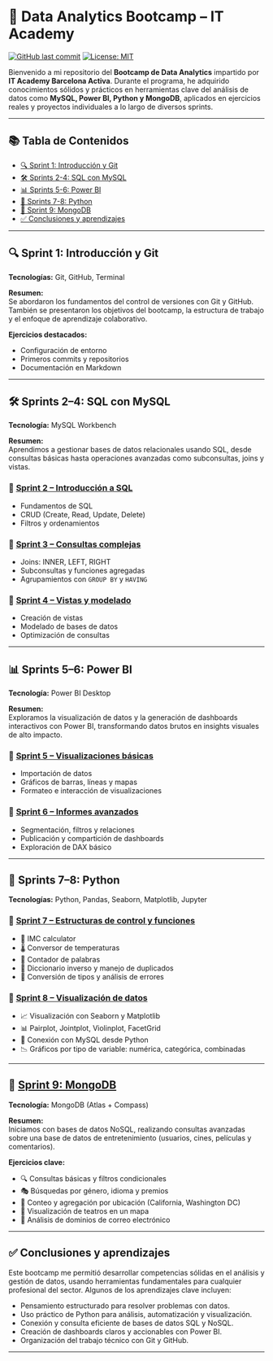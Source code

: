# 🚀 Data Analytics Bootcamp – IT Academy

[![GitHub last commit](https://img.shields.io/github/last-commit/LoFloAb/Data_Analytics_-_IT_Academy?style=flat-square&color=brightgreen)](https://github.com/LoFloAb/Data_Analytics_-_IT_Academy)
[![License: MIT](https://img.shields.io/badge/License-MIT-blue.svg?style=flat-square)](https://opensource.org/licenses/MIT)

Bienvenido a mi repositorio del **Bootcamp de Data Analytics** impartido por **IT Academy Barcelona Activa**. Durante el programa, he adquirido conocimientos sólidos y prácticos en herramientas clave del análisis de datos como **MySQL, Power BI, Python y MongoDB**, aplicados en ejercicios reales y proyectos individuales a lo largo de diversos sprints.

---

## 📚 Tabla de Contenidos

- [🔍 Sprint 1: Introducción y Git](#-sprint-1-introducción-y-git)
- [🛠️ Sprints 2-4: SQL con MySQL](#-sprints-2-4-sql-con-mysql)
- [📊 Sprints 5-6: Power BI](#-sprints-5-6-power-bi)
- [🐍 Sprints 7-8: Python](#-sprints-7-8-python)
- [🍃 Sprint 9: MongoDB](#-sprint-9-mongodb)
- [✅ Conclusiones y aprendizajes](#-conclusiones-y-aprendizajes)

---

## 🔍 Sprint 1: Introducción y Git

**Tecnologías:** Git, GitHub, Terminal

**Resumen:**  
Se abordaron los fundamentos del control de versiones con Git y GitHub. También se presentaron los objetivos del bootcamp, la estructura de trabajo y el enfoque de aprendizaje colaborativo.

**Ejercicios destacados:**
- Configuración de entorno
- Primeros commits y repositorios
- Documentación en Markdown

---

## 🛠️ Sprints 2–4: SQL con MySQL

**Tecnología:** MySQL Workbench

**Resumen:**  
Aprendimos a gestionar bases de datos relacionales usando SQL, desde consultas básicas hasta operaciones avanzadas como subconsultas, joins y vistas.

### 🧩 [Sprint 2 – Introducción a SQL](https://github.com/LoFloAb/Data_Analytics_-_IT_Academy/tree/main/Sprint%202%20-%20Base%20de%20datos%20Relacionales%20e%20introducci%C3%B3n%20a%20SQL)
- Fundamentos de SQL
- CRUD (Create, Read, Update, Delete)
- Filtros y ordenamientos

### 🧩 [Sprint 3 – Consultas complejas](https://github.com/LoFloAb/Data_Analytics_-_IT_Academy/tree/main/Sprint%203%20-%20Gesti%C3%B3n%20de%20tablas%2C%20%C3%ADndices%20y%20vistas)
- Joins: INNER, LEFT, RIGHT
- Subconsultas y funciones agregadas
- Agrupamientos con `GROUP BY` y `HAVING`

### 🧩 [Sprint 4 – Vistas y modelado](https://github.com/LoFloAb/Data_Analytics_-_IT_Academy/tree/main/Sprint%204%20-%20Modelado%20SQL)
- Creación de vistas
- Modelado de bases de datos
- Optimización de consultas

---

## 📊 Sprints 5–6: Power BI

**Tecnología:** Power BI Desktop

**Resumen:**  
Exploramos la visualización de datos y la generación de dashboards interactivos con Power BI, transformando datos brutos en insights visuales de alto impacto.

### 🧩 [Sprint 5 – Visualizaciones básicas](https://github.com/LoFloAb/Data_Analytics_-_IT_Academy/tree/main/Sprint%205%20-%20Power%20BI%20%20Introducci%C3%B3n%20e%20indicadores)
- Importación de datos
- Gráficos de barras, líneas y mapas
- Formateo e interacción de visualizaciones

### 🧩 [Sprint 6 – Informes avanzados](https://github.com/LoFloAb/Data_Analytics_-_IT_Academy/tree/main/Sprint%206%20-%20Visualizaciones%20e%20Informes%20con%20Power%20BI)
- Segmentación, filtros y relaciones
- Publicación y compartición de dashboards
- Exploración de DAX básico

---

## 🐍 Sprints 7–8: Python

**Tecnologías:** Python, Pandas, Seaborn, Matplotlib, Jupyter

### 🧩 [Sprint 7 – Estructuras de control y funciones](https://github.com/LoFloAb/Data_Analytics_-_IT_Academy/tree/main/Sprint%207%20-%20Python%20%20Nociones%20y%20conocimientos%20b%C3%A1sicos)
- 🧮 IMC calculator
- 🌡️ Conversor de temperaturas
- 📜 Contador de palabras
- 🔄 Diccionario inverso y manejo de duplicados
- 🔢 Conversión de tipos y análisis de errores

### 🧩 [Sprint 8 – Visualización de datos](https://github.com/LoFloAb/Data_Analytics_-_IT_Academy/tree/main/Sprint%208%20-%20Visualizaciones%20en%20Python%20%20Scripts%20en%20Power%20BI)
- 📈 Visualización con Seaborn y Matplotlib
- 📊 Pairplot, Jointplot, Violinplot, FacetGrid
- 🔌 Conexión con MySQL desde Python
- 📉 Gráficos por tipo de variable: numérica, categórica, combinadas

---

## 🍃 [Sprint 9: MongoDB](https://github.com/LoFloAb/Data_Analytics_-_IT_Academy/tree/main/Sprint%209%20-%20Base%20de%20datos%20No%20Relacionales)

**Tecnología:** MongoDB (Atlas + Compass)

**Resumen:**  
Iniciamos con bases de datos NoSQL, realizando consultas avanzadas sobre una base de datos de entretenimiento (usuarios, cines, películas y comentarios).

**Ejercicios clave:**
- 🔍 Consultas básicas y filtros condicionales
- 🎭 Búsquedas por género, idioma y premios
- 📍 Conteo y agregación por ubicación (California, Washington DC)
- 🧭 Visualización de teatros en un mapa
- 📑 Análisis de dominios de correo electrónico

---

## ✅ Conclusiones y aprendizajes

Este bootcamp me permitió desarrollar competencias sólidas en el análisis y gestión de datos, usando herramientas fundamentales para cualquier profesional del sector. Algunos de los aprendizajes clave incluyen:

- Pensamiento estructurado para resolver problemas con datos.
- Uso práctico de Python para análisis, automatización y visualización.
- Conexión y consulta eficiente de bases de datos SQL y NoSQL.
- Creación de dashboards claros y accionables con Power BI.
- Organización del trabajo técnico con Git y GitHub.

---
